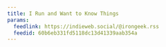 ```yaml
---
title: I Run and Want to Know Things
params:
  feedlink: https://indieweb.social/@irongeek.rss
  feedid: 60b6eb331fd5118dc13d41339aab354a
---
```


